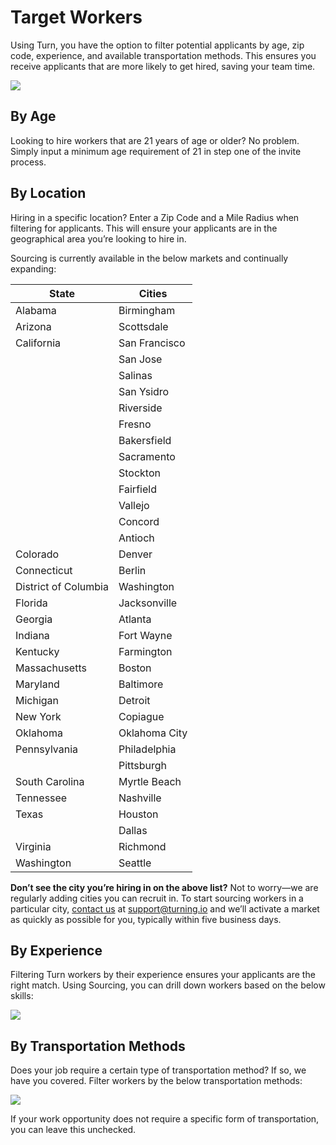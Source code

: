 # Target Workers
Using Turn, you have the option to filter potential applicants by age, zip code, experience, and available transportation methods. This ensures you receive applicants that are more likely to get hired, saving your team time.

![](https://cdn.buttercms.com/AJIyzLKSTiVQXTlZ2OQL)

## By Age
Looking to hire workers that are 21 years of age or older? No problem. Simply input a minimum age requirement of 21 in step one of the invite process.

## By Location
Hiring in a specific location? Enter a Zip Code and a Mile Radius when filtering for applicants. This will ensure your applicants are in the geographical area you’re looking to hire in.

Sourcing is currently available in the below markets and continually expanding:

| State | Cities |
| --- | --- |
| Alabama | Birmingham |
| Arizona | Scottsdale |
| California | San Francisco |
|     | San Jose |
|     | Salinas |
|     | San Ysidro |
|     | Riverside |
|     | Fresno |
|     | Bakersfield |
|     | Sacramento |
|     | Stockton |
|     | Fairfield |
|     | Vallejo |
|     | Concord |
|     | Antioch |
| Colorado | Denver |
| Connecticut | Berlin |
| District of Columbia | Washington |
| Florida | Jacksonville |
| Georgia | Atlanta |
| Indiana | Fort Wayne |
| Kentucky | Farmington |
| Massachusetts | Boston |
| Maryland | Baltimore |
| Michigan | Detroit |
| New York | Copiague |
| Oklahoma | Oklahoma City |
| Pennsylvania | Philadelphia |
|     | Pittsburgh |
| South Carolina | Myrtle Beach |
| Tennessee | Nashville |
| Texas | Houston |
|     | Dallas |
| Virginia | Richmond |
| Washington | Seattle |

**Don’t see the city you’re hiring in on the above list?** Not to worry—we are regularly adding cities you can recruit in. To start sourcing workers in a particular city, [contact us](/docs/turn-api/ZG9jOjE1NzkwNTIy-contact-support) at [support@turning.io](mailto:support@turning.io) and we’ll activate a market as quickly as possible for you, typically within five business days.

## By Experience
Filtering Turn workers by their experience ensures your applicants are the right match. Using Sourcing, you can drill down workers based on the below skills:

![](https://cdn.buttercms.com/L6Do904jTYKNiin0rdNb)

## By Transportation Methods
Does your job require a certain type of transportation method? If so, we have you covered. Filter workers by the below transportation methods:

![](https://cdn.buttercms.com/qBtzsGzzRDeJdRn88KkJ)

  
If your work opportunity does not require a specific form of transportation, you can leave this unchecked.
